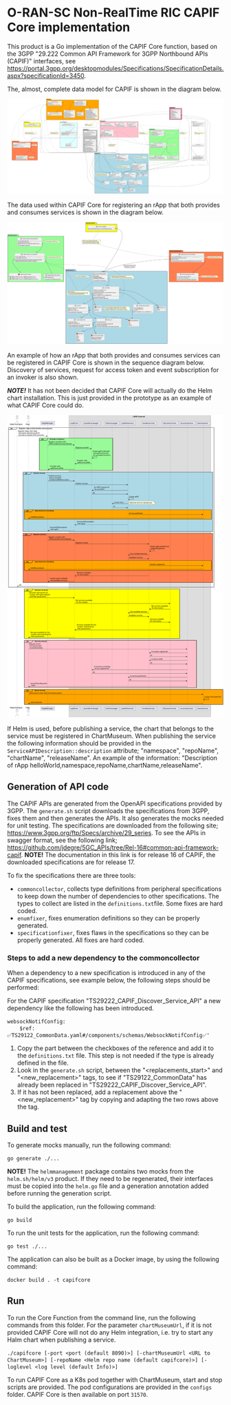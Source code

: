 <!--
 -
   ========================LICENSE_START=================================
   O-RAN-SC
   %%
   Copyright (C) 2022: Nordix Foundation
   %%
   Licensed under the Apache License, Version 2.0 (the "License");
   you may not use this file except in compliance with the License.
   You may obtain a copy of the License at

        http://www.apache.org/licenses/LICENSE-2.0

   Unless required by applicable law or agreed to in writing, software
   distributed under the License is distributed on an "AS IS" BASIS,
   WITHOUT WARRANTIES OR CONDITIONS OF ANY KIND, either express or implied.
   See the License for the specific language governing permissions and
   limitations under the License.
   ========================LICENSE_END===================================

-->

# O-RAN-SC Non-RealTime RIC CAPIF Core implementation

This product is a Go implementation of the CAPIF Core function, based on the 3GPP "29.222 Common API Framework for 3GPP Northbound APIs (CAPIF)" interfaces, see https://portal.3gpp.org/desktopmodules/Specifications/SpecificationDetails.aspx?specificationId=3450.

The, almost, complete data model for CAPIF is shown in the diagram below.

<img src="docs/diagrams/Information model for CAPIF.svg">

The data used within CAPIF Core for registering an rApp that both provides and consumes services is shown in the diagram below.

<img src="docs/diagrams/Information in rApp registration.svg">

An example of how an rApp that both provides and consumes services can be registered in CAPIF Core is shown in the sequence diagram below. Discovery of services, request for access token and event subscription for an invoker is also shown.

***NOTE!*** It has not been decided that CAPIF Core will actually do the Helm chart installation. This is just provided in the prototype as an example of what CAPIF Core could do. 

<img src="docs/diagrams/Register Provider.svg">

If Helm is used, before publishing a service, the chart that belongs to the service must be registered in ChartMuseum. When publishing the service the following information should be provided in the `ServiceAPIDescription::description` attribute; "namespace", "repoName", "chartName", "releaseName". An example of the information: "Description of rApp helloWorld,namespace,repoName,chartName,releaseName".

## Generation of API code

The CAPIF APIs are generated from the OpenAPI specifications provided by 3GPP. The `generate.sh` script downloads the
specifications from 3GPP, fixes them and then generates the APIs. It also generates the mocks needed for unit testing.
The specifications are downloaded from the following site; https://www.3gpp.org/ftp/Specs/archive/29_series. To see
the APIs in swagger format, see the following link; https://github.com/jdegre/5GC_APIs/tree/Rel-16#common-api-framework-capif.
**NOTE!** The documentation in this link is for release 16 of CAPIF, the downloaded specifications are for release 17.

To fix the specifications there are three tools:
- `commoncollector`, collects type definitions from peripheral specifications to keep down the number of dependencies to
  other specifications. The types to collect are listed in the `definitions.txt`file. Some fixes are hard coded.
- `enumfixer`, fixes enumeration definitions so they can be properly generated.
- `specificationfixer`, fixes flaws in the specifications so they can be properly generated. All fixes are hard coded.

### Steps to add a new dependency to the commoncollector

When a dependency to a new specification is introduced in any of the CAPIF specifications, see example below, the following steps should be performed:

For the CAPIF specification "TS29222_CAPIF_Discover_Service_API" a new dependency like the following has been introduced.

    websockNotifConfig:
        $ref: ✅TS29122_CommonData.yaml#/components/schemas/WebsockNotifConfig✅'

1. Copy the part between the checkboxes of the reference and add it to the `definitions.txt` file. This step is not needed if the type is already defined in the file.
2. Look in the `generate.sh` script, between the "<replacements_start>" and "<new_replacement>" tags, to see if "TS29122_CommonData"
   has already been replaced in "TS29222_CAPIF_Discover_Service_API".
3. If it has not been replaced, add a replacement above the "<new_replacement>" tag by copying and adapting the two rows above the tag.

## Build and test

To generate mocks manually, run the following command:

    go generate ./...

**NOTE!** The `helmmanagement` package contains two mocks from the `helm.sh/helm/v3` product. If they need to be
regenerated, their interfaces must be copied into the `helm.go` file and a generation annotation added before running
the generation script.

To build the application, run the following command:

    go build

To run the unit tests for the application, run the following command:

    go test ./...

The application can also be built as a Docker image, by using the following command:

    docker build . -t capifcore

## Run

To run the Core Function from the command line, run the following commands from this folder. For the parameter `chartMuseumUrl`, if it is not provided CAPIF Core will not do any Helm integration, i.e. try to start any Halm chart when publishing a service.

    ./capifcore [-port <port (default 8090)>] [-chartMuseumUrl <URL to ChartMuseum>] [-repoName <Helm repo name (default capifcore)>] [-loglevel <log level (default Info)>]

To run CAPIF Core as a K8s pod together with ChartMuseum, start and stop scripts are provided. The pod configurations are provided in the `configs` folder. CAPIF Core is then available on port `31570`.

